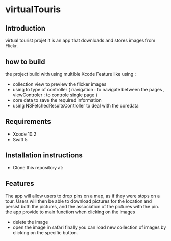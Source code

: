 # virtualTouris

## Introduction
virtual tourist projet it is an app that downloads and stores images from Flickr.

## how to build 
the project build with using multible Xcode Feature like using : 
- collection view to preview the flicker images 
- using to type of controller ( navigation : to navigate between the pages , viewControler : to controle single page ) 
- core data to save the required information 
- using NSFetchedResultsController to deal with the coredata 

## Requirements
* Xcode 10.2
* Swift 5

## Installation instructions
* Clone this repository at: ``` ```

## Features
The app will allow users to drop pins on a map, as if they were stops on a tour.
Users will then be able to download pictures for the location and persist both the pictures,
and the association of the pictures with the pin. the app provide to main function when clicking on the images
- delete the image 
- open the image in safari 
finally you can load new collection of images by clicking on the specific button.
